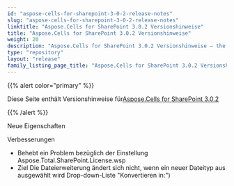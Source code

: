 ```yaml
---
id: "aspose-cells-for-sharepoint-3-0-2-release-notes"
slug: "aspose-cells-for-sharepoint-3-0-2-release-notes"
linktitle: "Aspose.Cells for SharePoint 3.0.2 Versionshinweise"
title: "Aspose.Cells for SharePoint 3.0.2 Versionshinweise"
weight: 20
description: "Aspose.Cells for SharePoint 3.0.2 Versionshinweise – the latest updates and fixes."
type: "repository"
layout: "release"
family_listing_page_title: "Aspose.Cells for SharePoint 3.0.2 Versionshinweise"
---
```

{{% alert color="primary" %}} 

 Diese Seite enthält Versionshinweise für[Aspose.Cells for SharePoint 3.0.2](https://releases.aspose.com/cells/sharepoint/new-releases/aspose.cells-for-sharepoint-3.0.2/)

{{% /alert %}} 



 Neue Eigenschaften

 Verbesserungen

- Behebt ein Problem bezüglich der Einstellung
 Aspose.Total.SharePoint.License.wsp
- Ziel
 Die Dateierweiterung ändert sich nicht, wenn ein neuer Dateityp aus ausgewählt wird
 Drop-down-Liste "Konvertieren in:")
